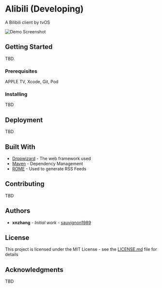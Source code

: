 # Alibili (Developing)
A Bilibili client by tvOS

![Demo Screenshot](https://github.com/sauvignon1989/Alibili/tree/develop/demo.gif)

## Getting Started

TBD.

### Prerequisites

APPLE TV, Xcode, Git, Pod

### Installing

TBD

## Deployment

TBD

## Built With

* [Dropwizard](http://www.dropwizard.io/1.0.2/docs/) - The web framework used
* [Maven](https://maven.apache.org/) - Dependency Management
* [ROME](https://rometools.github.io/rome/) - Used to generate RSS Feeds

## Contributing

TBD

## Authors

* **xnzhang** - *Initial work* - [sauvignon1989](https://sauvignon1989.github.io/)

## License

This project is licensed under the MIT License - see the [LICENSE.md](LICENSE.md) file for details

## Acknowledgments

TBD

